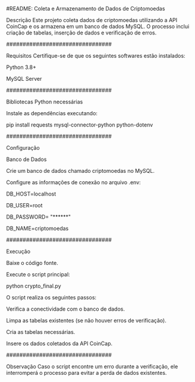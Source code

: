 #README: Coleta e Armazenamento de 
Dados de Criptomoedas 

Descrição 
Este projeto coleta dados de criptomoedas utilizando a API CoinCap e os armazena em um banco de dados MySQL. O processo inclui criação de tabelas, inserção de dados e verificação de erros. 

################################

Requisitos 
Certifique-se de que os seguintes softwares estão instalados: 

Python 3.8+ 

MySQL Server 

################################

Bibliotecas Python necessárias 

Instale as dependências executando: 

pip install requests mysql-connector-python python-dotenv 


################################

Configuração 

Banco de Dados 

Crie um banco de dados chamado criptomoedas no MySQL. 

Configure as informações de conexão no arquivo .env: 

DB_HOST=localhost 

DB_USER=root 

DB_PASSWORD= "******"

DB_NAME=criptomoedas 


################################

Execução 

Baixe o código fonte. 

Execute o script principal: 

python crypto_final.py 

O script realiza os seguintes passos: 

Verifica a conectividade com o banco de dados. 

Limpa as tabelas existentes (se não houver erros de verificação). 

Cria as tabelas necessárias. 

Insere os dados coletados da API CoinCap. 


################################

Observação 
Caso o script encontre um erro durante a verificação, ele interromperá o processo para evitar a perda de dados existentes. 
